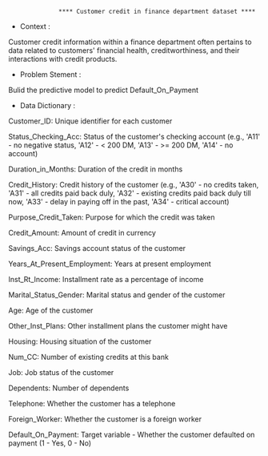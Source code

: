                   **** Customer credit in finance department dataset ****


* Context :

Customer credit information within a finance department often pertains to data related to customers' financial health, creditworthiness, and their interactions with credit products.

* Problem Stement :

Bulid the predictive model to predict Default_On_Payment

* Data Dictionary :

Customer_ID: Unique identifier for each customer

Status_Checking_Acc: Status of the customer's checking account (e.g., 'A11' - no negative status, 'A12' - < 200 DM, 'A13' - >= 200 DM, 'A14' - no account)

Duration_in_Months: Duration of the credit in months

Credit_History: Credit history of the customer (e.g., 'A30' - no credits taken, 'A31' - all credits paid back duly, 'A32' - existing credits paid back duly till now, 'A33' - delay in paying off in the past, 'A34' - critical account)

Purpose_Credit_Taken: Purpose for which the credit was taken

Credit_Amount: Amount of credit in currency

Savings_Acc: Savings account status of the customer

Years_At_Present_Employment: Years at present employment

Inst_Rt_Income: Installment rate as a percentage of income

Marital_Status_Gender: Marital status and gender of the customer

Age: Age of the customer

Other_Inst_Plans: Other installment plans the customer might have

Housing: Housing situation of the customer

Num_CC: Number of existing credits at this bank

Job: Job status of the customer

Dependents: Number of dependents

Telephone: Whether the customer has a telephone

Foreign_Worker: Whether the customer is a foreign worker

Default_On_Payment: Target variable - Whether the customer defaulted on payment (1 - Yes, 0 - No)

